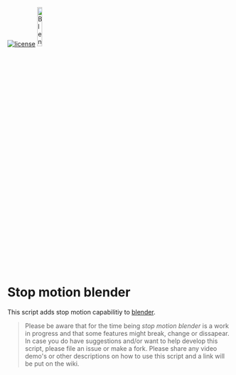 [![license](https://img.shields.io/badge/license-%20MIT-blue.svg)](../master/LICENSE) <img src="https://www.blender.org/wp-content/themes/bthree/assets/images/logo.png" alt="Blender" width="15%" height="15%"/>

# Stop motion blender
This script  adds stop motion capabilitiy to [blender](www.blender.org).

> Please be aware that for the time being *stop motion blender* is a work in progress and that some features might break, change or dissapear. In case you do have suggestions and/or want to help develop this script, please file an issue or make a fork. Please share any video demo's or other descriptions on how to use this script and a link will be put on the wiki.
